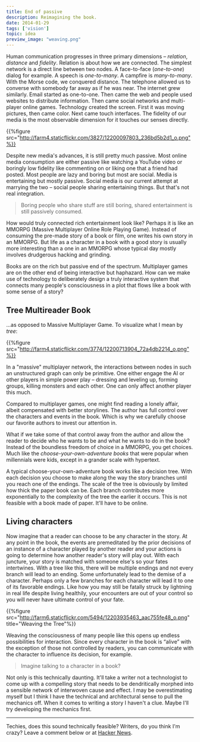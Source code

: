 ```yaml
---
title: End of passive
description: Reimagining the book.
date: 2014-01-29
tags: ['vision']
topic: idea
preview_image: "weaving.png"
---
```


Human communication progresses in three primary dimensions – _relation_, _distance_ and _fidelity_. Relation is about how we are connected. The simplest network is a direct line between two nodes. A face-to-face (_one-to-one_) dialog for example. A speech is _one-to-many_. A campfire is _many-to-many_. With the Morse code, we conquered distance. The telephone allowed us to converse with somebody far away as if he was near. The internet grew similarly. Email started as one-to-one. Then came the web and people used websites to distribute information. Then came social networks and multi-player online games. Technology created the screen. First it was moving pictures, then came color. Next came touch interfaces. The fidelity of our media is the most observable dimension for it touches our senses directly.

{{%figure src="http://farm4.staticflickr.com/3827/12200097803_236bd5b2d1_o.png"%}}

Despite new media's advances, it is still pretty much passive. Most online media consumption are either passive like watching a YouTube video or boringly low fidelity like commenting on or liking one that a friend had posted. Most people are lazy and boring but most are social. Media is entertaining but mostly passive. Social media is our current attempt at marrying the two – social people sharing entertaining things. But that's not real integration.

>Boring people who share stuff are still boring, shared entertainment is still passively consumed.

How would truly connected rich entertainment look like? Perhaps it is like an MMORPG (Massive Multiplayer Online Role Playing Game). Instead of consuming the pre-made story of a book or film, one writes his own story in an MMORPG. But life as a character in a book with a good story is usually more interesting than a one in an MMORPG whose typical day mostly involves drudgerous hacking and grinding.

Books are on the rich but passive end of the spectrum. Multiplayer games are on the other end of being interactive but haphazard. How can we make use of technology to deliberately design a truly interactive system that connects many people's consciousness in a plot that flows like a book with some sense of a story?

## Tree Multireader Book

&hellip;as opposed to Massive Multiplayer Game. To visualize what I mean by _tree_:

{{%figure src="http://farm4.staticflickr.com/3774/12200713904_72a4db2214_o.png"%}}

In a "massive" multiplayer network, the interactions between nodes in such an unstructured graph can only be primitive. One either engage the AI or other players in simple power play – dressing and leveling up, forming groups, killing monsters and each other. One can only affect another player this much.

Compared to multiplayer games, one might find reading a lonely affair, albeit compensated with better storylines. The author has full control over the characters and events in the book. Which is why we carefully choose our favorite authors to invest our attention in.

What if we take some of that control away from the author and allow the reader to decide who he wants to be and what he wants to do in the book? Instead of the boundless freedom of choice in a MMORPG, you get choices. Much like the _choose-your-own-adventure books_ that were popular when millennials were kids, except in a grander scale with hypertext.

A typical choose-your-own-adventure book works like a decision tree. With each decision you choose to make along the way the story branches until you reach one of the endings. The scale of the tree is obviously by limited how thick the paper book can be. Each branch contributes more exponentially to the complexity of the tree the earlier it occurs. This is not feasible with a book made of paper. It'll have to be online.

## Living characters

Now imagine that a reader can choose to be any character in the story. At any point in the book, the events are premeditated by the prior decisions of an instance of a character played by another reader and your actions is going to determine how another reader's story will play out. With each juncture, your story is matched with someone else's so your fates intertwines. With a tree like this, there will be multiple endings and not every branch will lead to an ending. Some unfortunately lead to the demise of a character. Perhaps only a few branches for each character will lead it to one of its favorable endings. Like how you may still be fatally struck by lightning in real life despite living healthily, your encounters are out of your control so you will never have ultimate control of your fate.

{{%figure src="http://farm6.staticflickr.com/5494/12203935463_aac755fe48_o.png" title="Weaving the Tree"%}}

Weaving the consciousness of many people like this opens up endless possibilities for interaction. Since every character in the book is “alive” with the exception of those not controlled by readers, you can communicate with the character to influence its decision, for example.

>Imagine talking to a character in a book?

Not only is this technically daunting. It'll take a writer not a technologist to come up with a compelling story that needs to be dendritically morphed into a sensible network of interwoven cause and effect. I may be overestimating myself but I think I have the technical and architectural sense to pull the mechanics off. When it comes to writing a story I haven't a clue. Maybe I'll try developing the mechanics first.

---

Techies, does this sound technically feasible? Writers, do you think I'm crazy? Leave a comment below or at [Hacker News](https://news.ycombinator.com/item?id=7143314).
